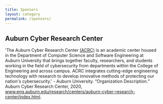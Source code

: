 ```yaml
---
title: Sponsors
layout: category
permalink: /sponsors/
---
```



## Auburn Cyber Research Center

'The Auburn Cyber Research Center [(ACRC)](https://www.eng.auburn.edu/research/centers/auburn-cyber-research-center/index.html) is an academic center housed in the Department of Computer Science and Software Engineering at Auburn University that brings together faculty, researchers, and students working in the field of cybersecurity from departments within the College of Engineering and across campus.  ACRC integrates cutting-edge engineering technology with research to develop innovative methods of protecting our nation's cybersecurity.' - Auburn University. “Organization Description.” Auburn Cyber Research Center, 2020, www.eng.auburn.edu/research/centers/auburn-cyber-research-center/index.html.


